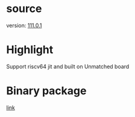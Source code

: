 # source

version: [111.0.1](https://tracker.debian.org/news/1427748/accepted-firefox-11101-1-source-into-unstable/)

# Highlight

Support riscv64 jit and built on Unmatched board

# Binary package

[link](https://drive.google.com/drive/folders/1fiXMpXtND05MlBLzLMfzwTl8ggacEAoH?usp=share_link)
